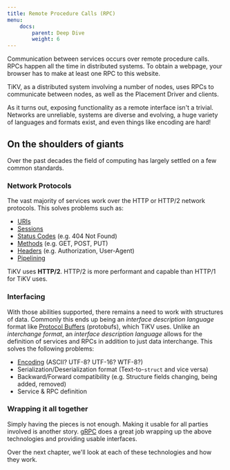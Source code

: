 ```yaml
---
title: Remote Procedure Calls (RPC)
menu:
    docs:
        parent: Deep Dive
        weight: 6
---
```


Communication between services occurs over remote procedure calls. RPCs happen
all the time in distributed systems. To obtain a webpage, your browser has to make at
least one RPC to this website.

TiKV, as a distributed system involving a number of nodes, uses RPCs to
communicate between nodes, as well as the Placement Driver and clients.

As it turns out, exposing functionality as a remote interface isn't a trivial.
Networks are unreliable, systems are diverse and evolving, a huge variety of
languages and formats exist, and even things like encoding are hard!

## On the shoulders of giants

Over the past decades the field of computing has largely settled on a few common
standards.

### Network Protocols

The vast majority of services work over the HTTP or HTTP/2 network protocols.
This solves problems such as:

* [URIs]
* [Sessions]
* [Status Codes] (e.g. 404 Not Found)
* [Methods] (e.g. GET, POST, PUT)
* [Headers] (e.g. Authorization, User-Agent)
* [Pipelining]

TiKV uses **HTTP/2**. HTTP/2 is more performant and capable than HTTP/1 for TiKV uses.

### Interfacing

With those abilities supported, there remains a need to work with structures of
data. Commonly this ends up being an *interface description language* format
like [Protocol Buffers] (protobufs), which TiKV uses. Unlike an *interchange*
*format*, an *interface description language* allows for the definition of
services and RPCs in addition to just data interchange. This solves the
following problems:

* [Encoding] (ASCII? UTF-8? UTF-16? WTF-8?)
* Serialization/Deserialization format (Text-to-`struct` and vice versa)
* Backward/Forward compatibility (e.g. Structure fields changing, being added, removed)
* Service & RPC definition

### Wrapping it all together

Simply having the pieces is not enough. Making it usable for all parties
involved is another story. [gRPC] does a great job wrapping
up the above technologies and providing usable interfaces.

Over the next chapter, we'll look at each of these technologies and how they work.

[gRPC]: https://grpc.io/
[Encoding]: https://en.wikipedia.org/wiki/Character_encoding
[Protocol Buffers]: https://developers.google.com/protocol-buffers/
[URIs]: https://en.wikipedia.org/wiki/Uniform_Resource_Identifier
[Sessions]: https://en.wikipedia.org/wiki/Hypertext_Transfer_Protocol#HTTP_session
[Status Codes]: https://en.wikipedia.org/wiki/List_of_HTTP_status_codes
[Methods]: https://en.wikipedia.org/wiki/Hypertext_Transfer_Protocol#Request_methods
[Headers]: https://en.wikipedia.org/wiki/List_of_HTTP_header_fields
[Pipelining]: https://en.wikipedia.org/wiki/HTTP_pipelining